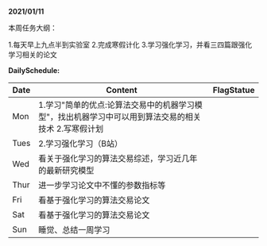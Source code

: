 **2021/01/11**

本周任务大纲：

1.每天早上九点半到实验室                                                                                                                                                                                                                              2.完成寒假计化                                                                                                                                                                                                                                                   3.学习强化学习，并看三四篇跟强化学习相关的论文

**DailySchedule:**

| Date | Content                                                      | FlagStatue |
| ---- | ------------------------------------------------------------ | :--------: |
| Mon  | 1.学习"简单的优点:论算法交易中的机器学习模型"，找出机器学习中可以用到算法交易的相关技术       2.写寒假计划 |            |
| Tues | 2.学习强化学习（B站）                                        |            |
| Wed  | 看关于强化学习的算法交易综述，学习近几年的最新研究模型       |            |
| Thur | 进一步学习论文中不懂的参数指标等                             |            |
| Fri  | 看基于强化学习的算法交易论文                                 |            |
| Sat  | 看基于强化学习的算法交易论文                                 |            |
| Sun  | 睡觉、总结一周学习                                           |            |



